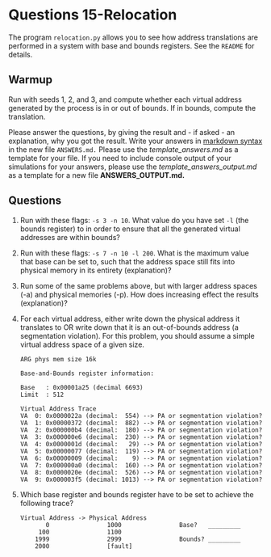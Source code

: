 # Questions 15-Relocation

The program `relocation.py` allows you to see how address translations are
performed in a system with base and bounds registers. See the `README` for
details.

## Warmup

Run with seeds 1, 2, and 3, and compute whether each virtual address generated
by the process is in or out of bounds. If in bounds, compute the translation.

Please answer the questions, by giving the result and - if asked - an
explanation, why you got the result. Write your answers in [markdown syntax][] in
the new file `ANSWERS.md.` Please use the *template_answers.md* as a template for your file. If you need to include console output of your simulations for your answers, please use the *template_answers_output.md* as a template for a new file **ANSWERS_OUTPUT.md.**

## Questions

1. Run with these flags: `-s 3 -n 10`. What value do you have set `-l` (the
   bounds register) to in order to ensure that all the generated virtual
   addresses are within bounds?

2. Run with these flags: `-s 7 -n 10 -l 200`. What is the maximum value that
   base can be set to, such that the address space still fits into physical
   memory in its entirety (explanation)?

3. Run some of the same problems above, but with larger address spaces (-a) and
   physical memories (-p). How does increasing effect the results (explanation)?

4. For each virtual address, either write down the physical address it
   translates to OR write down that it is an out-of-bounds address (a
   segmentation violation). For this problem, you should assume a simple virtual
   address space of a given size.

   ```text
   ARG phys mem size 16k

   Base-and-Bounds register information:

   Base   : 0x00001a25 (decimal 6693)
   Limit  : 512

   Virtual Address Trace
   VA  0: 0x0000022a (decimal:  554) --> PA or segmentation violation?
   VA  1: 0x00000372 (decimal:  882) --> PA or segmentation violation?
   VA  2: 0x000000b4 (decimal:  180) --> PA or segmentation violation?
   VA  3: 0x000000e6 (decimal:  230) --> PA or segmentation violation?
   VA  4: 0x0000001d (decimal:   29) --> PA or segmentation violation?
   VA  5: 0x00000077 (decimal:  119) --> PA or segmentation violation?
   VA  6: 0x00000009 (decimal:    9) --> PA or segmentation violation?
   VA  7: 0x000000a0 (decimal:  160) --> PA or segmentation violation?
   VA  8: 0x0000020e (decimal:  526) --> PA or segmentation violation?
   VA  9: 0x000003f5 (decimal: 1013) --> PA or segmentation violation?
   ```

5. Which base register and bounds register have to be set to achieve the following trace?

   ```text
   Virtual Address -> Physical Address
          0                1000                Base?   _________
        100                1100
       1999                2999                Bounds? _________
       2000                [fault]
   ```

[markdown syntax]: https://guides.github.com/features/mastering-markdown/
